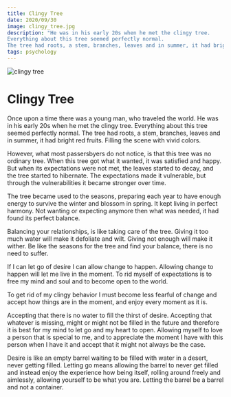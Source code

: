 ```yaml
---
title: Clingy Tree
date: 2020/09/30
image: clingy_tree.jpg
description: "He was in his early 20s when he met the clingy tree.
Everything about this tree seemed perfectly normal.
The tree had roots, a stem, branches, leaves and in summer, it had bright red fruits. Filling the scene with vivid colors."
tags: psychology
---
```


![clingy tree](/posts/clingy_tree.jpg)

# Clingy Tree

Once upon a time there was a young man, who traveled the world.
He was in his early 20s when he met the clingy tree.
Everything about this tree seemed perfectly normal.
The tree had roots, a stem, branches, leaves and in summer, it had bright red fruits. Filling the scene with vivid colors.

However, what most passersbyers do not notice, is that this tree was no ordinary tree.
When this tree got what it wanted, it was satisfied and happy.
But when its expectations were not met, the leaves started to decay, and the tree started to hibernate.
The expectations made it vulnerable, but through the vulnerabilities it became stronger over time.

The tree became used to the seasons, preparing each year to have enough energy to survive the winter and blossom in spring.
It kept living in perfect harmony. Not wanting or expecting anymore then what was needed, it had found its perfect balance.

Balancing your relationships, is like taking care of the tree. Giving it too much water will make it defoliate and wilt. Giving not enough will make it wither.
Be like the seasons for the tree and find your balance, there is no need to suffer.

If I can let go of desire I can allow change to happen. Allowing change to happen will let me live in the moment.
To rid myself of expectations is to free my mind and soul and to become open to the world.

To get rid of my clingy behavior I must become less fearful of change and accept how things are in the moment, and enjoy every moment as it is.

Accepting that there is no water to fill the thirst of desire. Accepting that whatever is missing, might or might not be filled in the future and therefore it is best for my mind to let go and my heart to open.
Allowing myself to love a person that is special to me, and to appreciate the moment I have with this person when I have it and accept that it might not always be the case.

Desire is like an empty barrel waiting to be filled with water in a desert, never getting filled. Letting go means allowing the barrel to never get filled and instead enjoy the experience how being itself, rolling around freely and aimlessly, allowing yourself to be what you are.
Letting the barrel be a barrel and not a container.


